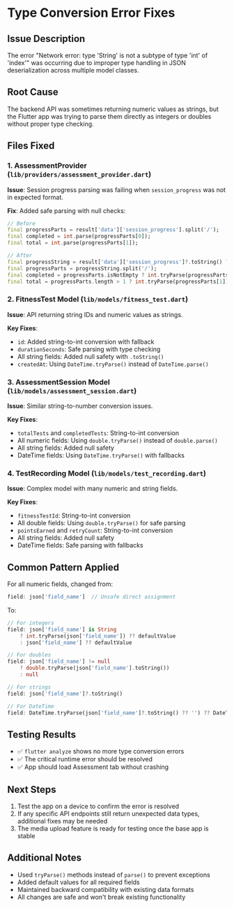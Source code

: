 # Type Conversion Error Fixes

## Issue Description
The error "Network error: type 'String' is not a subtype of type 'int' of 'index'" was occurring due to improper type handling in JSON deserialization across multiple model classes.

## Root Cause
The backend API was sometimes returning numeric values as strings, but the Flutter app was trying to parse them directly as integers or doubles without proper type checking.

## Files Fixed

### 1. AssessmentProvider (`lib/providers/assessment_provider.dart`)
**Issue**: Session progress parsing was failing when `session_progress` was not in expected format.

**Fix**: Added safe parsing with null checks:
```dart
// Before
final progressParts = result['data']['session_progress'].split('/');
final completed = int.parse(progressParts[0]);
final total = int.parse(progressParts[1]);

// After  
final progressString = result['data']['session_progress']?.toString() ?? '0/0';
final progressParts = progressString.split('/');
final completed = progressParts.isNotEmpty ? int.tryParse(progressParts[0]) ?? 0 : 0;
final total = progressParts.length > 1 ? int.tryParse(progressParts[1]) ?? 1 : 1;
```

### 2. FitnessTest Model (`lib/models/fitness_test.dart`)
**Issue**: API returning string IDs and numeric values as strings.

**Key Fixes**:
- `id`: Added string-to-int conversion with fallback
- `durationSeconds`: Safe parsing with type checking
- All string fields: Added null safety with `.toString()`
- `createdAt`: Using `DateTime.tryParse()` instead of `DateTime.parse()`

### 3. AssessmentSession Model (`lib/models/assessment_session.dart`)
**Issue**: Similar string-to-number conversion issues.

**Key Fixes**:
- `totalTests` and `completedTests`: String-to-int conversion
- All numeric fields: Using `double.tryParse()` instead of `double.parse()`
- All string fields: Added null safety
- DateTime fields: Using `DateTime.tryParse()` with fallbacks

### 4. TestRecording Model (`lib/models/test_recording.dart`)
**Issue**: Complex model with many numeric and string fields.

**Key Fixes**:
- `fitnessTestId`: String-to-int conversion
- All double fields: Using `double.tryParse()` for safe parsing
- `pointsEarned` and `retryCount`: String-to-int conversion
- All string fields: Added null safety
- DateTime fields: Safe parsing with fallbacks

## Common Pattern Applied
For all numeric fields, changed from:
```dart
field: json['field_name']  // Unsafe direct assignment
```

To:
```dart
// For integers
field: json['field_name'] is String 
    ? int.tryParse(json['field_name']) ?? defaultValue
    : json['field_name'] ?? defaultValue

// For doubles  
field: json['field_name'] != null 
    ? double.tryParse(json['field_name'].toString())
    : null

// For strings
field: json['field_name']?.toString()

// For DateTime
field: DateTime.tryParse(json['field_name']?.toString() ?? '') ?? DateTime.now()
```

## Testing Results
- ✅ `flutter analyze` shows no more type conversion errors
- ✅ The critical runtime error should be resolved
- ✅ App should load Assessment tab without crashing

## Next Steps
1. Test the app on a device to confirm the error is resolved
2. If any specific API endpoints still return unexpected data types, additional fixes may be needed
3. The media upload feature is ready for testing once the base app is stable

## Additional Notes
- Used `tryParse()` methods instead of `parse()` to prevent exceptions
- Added default values for all required fields
- Maintained backward compatibility with existing data formats
- All changes are safe and won't break existing functionality
